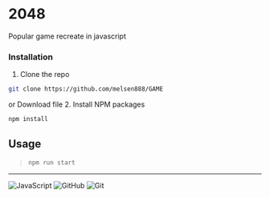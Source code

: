 # 2048
Popular game recreate in javascript

### Installation
1. Clone the repo 
```sh 
git clone https://github.com/melsen888/GAME
```
or
Download file
2. Install NPM packages
```sh
npm install
```

## Usage

> ```sh
> npm run start
> ```


<hr/>

![JavaScript](https://img.shields.io/badge/-JavaScript-black?style=plastic&logo=javascript)
![GitHub](https://img.shields.io/badge/-GitHub-181717?style=plastic&logo=github)
![Git](https://img.shields.io/badge/-Git-black?style=plastic&logo=git)
